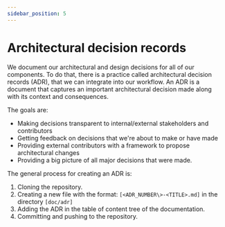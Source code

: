 ```yaml
---
sidebar_position: 5
---
```


# Architectural decision records

We document our architectural and design decisions for all of our components. 
To do that, there is a practice called architectural decision records (ADR), that we can integrate into our workflow. 
An ADR is a document that captures an important architectural decision made along with its context and consequences.

The goals are:

- Making decisions transparent to internal/external stakeholders and contributors
- Getting feedback on decisions that we're about to make or have made
- Providing external contributors with a framework to propose architectural changes
- Providing a big picture of all major decisions that were made.

The general process for creating an ADR is:

1. Cloning the repository.
2. Creating a new file with the format:
    `[<ADR_NUMBER\>-<TITLE>.md]` in the directory `[doc/adr]`
3. Adding the ADR in the table of content tree of the documentation.
4. Committing and pushing to the repository.

